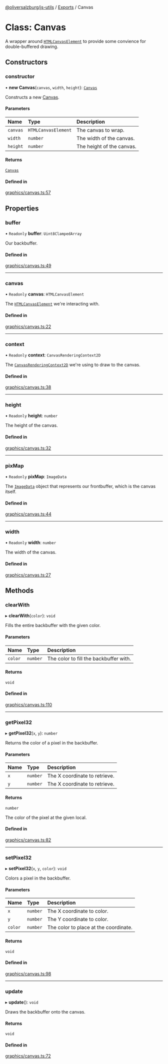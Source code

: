 [@oliversalzburg/js-utils](../README.md) / [Exports](../modules.md) / Canvas

# Class: Canvas

A wrapper around [`HTMLCanvasElement`](https://developer.mozilla.org/en-US/docs/Web/API/HTMLCanvasElement)
to provide some convience for double-buffered drawing.

## Constructors

### constructor

• **new Canvas**(`canvas`, `width`, `height`): [`Canvas`](Canvas.md)

Constructs a new [Canvas](Canvas.md).

#### Parameters

| Name     | Type                | Description               |
| :------- | :------------------ | :------------------------ |
| `canvas` | `HTMLCanvasElement` | The canvas to wrap.       |
| `width`  | `number`            | The width of the canvas.  |
| `height` | `number`            | The height of the canvas. |

#### Returns

[`Canvas`](Canvas.md)

#### Defined in

[graphics/canvas.ts:57](https://github.com/oliversalzburg/js-utils/blob/c7813d3/source/graphics/canvas.ts#L57)

## Properties

### buffer

• `Readonly` **buffer**: `Uint8ClampedArray`

Our backbuffer.

#### Defined in

[graphics/canvas.ts:49](https://github.com/oliversalzburg/js-utils/blob/c7813d3/source/graphics/canvas.ts#L49)

---

### canvas

• `Readonly` **canvas**: `HTMLCanvasElement`

The [`HTMLCanvasElement`](https://developer.mozilla.org/en-US/docs/Web/API/HTMLCanvasElement)
we're interacting with.

#### Defined in

[graphics/canvas.ts:22](https://github.com/oliversalzburg/js-utils/blob/c7813d3/source/graphics/canvas.ts#L22)

---

### context

• `Readonly` **context**: `CanvasRenderingContext2D`

The [`CanvasRenderingContext2D`](https://developer.mozilla.org/en-US/docs/Web/API/CanvasRenderingContext2)
we're using to draw to the canvas.

#### Defined in

[graphics/canvas.ts:38](https://github.com/oliversalzburg/js-utils/blob/c7813d3/source/graphics/canvas.ts#L38)

---

### height

• `Readonly` **height**: `number`

The height of the canvas.

#### Defined in

[graphics/canvas.ts:32](https://github.com/oliversalzburg/js-utils/blob/c7813d3/source/graphics/canvas.ts#L32)

---

### pixMap

• `Readonly` **pixMap**: `ImageData`

The [`ImageData`](https://developer.mozilla.org/en-US/docs/Web/API/ImageData) object
that represents our frontbuffer, which is the canvas itself.

#### Defined in

[graphics/canvas.ts:44](https://github.com/oliversalzburg/js-utils/blob/c7813d3/source/graphics/canvas.ts#L44)

---

### width

• `Readonly` **width**: `number`

The width of the canvas.

#### Defined in

[graphics/canvas.ts:27](https://github.com/oliversalzburg/js-utils/blob/c7813d3/source/graphics/canvas.ts#L27)

## Methods

### clearWith

▸ **clearWith**(`color`): `void`

Fills the entire backbuffer with the given color.

#### Parameters

| Name    | Type     | Description                            |
| :------ | :------- | :------------------------------------- |
| `color` | `number` | The color to fill the backbuffer with. |

#### Returns

`void`

#### Defined in

[graphics/canvas.ts:110](https://github.com/oliversalzburg/js-utils/blob/c7813d3/source/graphics/canvas.ts#L110)

---

### getPixel32

▸ **getPixel32**(`x`, `y`): `number`

Returns the color of a pixel in the backbuffer.

#### Parameters

| Name | Type     | Description                   |
| :--- | :------- | :---------------------------- |
| `x`  | `number` | The X coordinate to retrieve. |
| `y`  | `number` | The X coordinate to retrieve. |

#### Returns

`number`

The color of the pixel at the given local.

#### Defined in

[graphics/canvas.ts:82](https://github.com/oliversalzburg/js-utils/blob/c7813d3/source/graphics/canvas.ts#L82)

---

### setPixel32

▸ **setPixel32**(`x`, `y`, `color`): `void`

Colors a pixel in the backbuffer.

#### Parameters

| Name    | Type     | Description                           |
| :------ | :------- | :------------------------------------ |
| `x`     | `number` | The X coordinate to color.            |
| `y`     | `number` | The Y coordinate to color.            |
| `color` | `number` | The color to place at the coordinate. |

#### Returns

`void`

#### Defined in

[graphics/canvas.ts:98](https://github.com/oliversalzburg/js-utils/blob/c7813d3/source/graphics/canvas.ts#L98)

---

### update

▸ **update**(): `void`

Draws the backbuffer onto the canvas.

#### Returns

`void`

#### Defined in

[graphics/canvas.ts:72](https://github.com/oliversalzburg/js-utils/blob/c7813d3/source/graphics/canvas.ts#L72)
